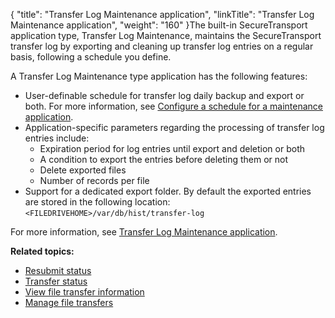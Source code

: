 {
    "title": "Transfer Log Maintenance application",
    "linkTitle": "Transfer Log Maintenance application",
    "weight": "160"
}The built-in <span class="mc-variable axway_variables.Component_Short_Name variable">SecureTransport</span> application type, Transfer Log Maintenance, maintains the <span class="mc-variable axway_variables.Component_Short_Name variable">SecureTransport</span> transfer log by exporting and cleaning up transfer log entries on a regular basis, following a schedule you define.

A Transfer Log Maintenance type application has the following features:

-   User-definable schedule for transfer log daily backup and export or both. For more information, see <a href="#ConfigureMaintSchedule" class="MCXref xref">Configure a schedule for a maintenance application</a>.
-   Application-specific parameters regarding the processing of transfer log entries include:
    -   Expiration period for log entries until export and deletion or both
    -   A condition to export the entries before deleting them or not
    -   Delete exported files
    -   Number of records per file
-   Support for a dedicated export folder. By default the exported entries are stored in the following location:  
    `<FILEDRIVEHOME>/var/db/hist/transfer-log`

For more information, see <a href="../../../applications/applicationstransferlogmaintenance#top" class="MCXref xref">Transfer Log Maintenance application</a>.

**Related topics:**

-   <a href="" class="MCXref xref">Resubmit status</a>
-   <a href="../r_st_transfer_status" class="MCXref xref">Transfer status</a>
-   <a href="../t_st_viewfiletransferinfo" class="MCXref xref">View file transfer information</a>
-   <a href="../t_st_filetransfers" class="MCXref xref">Manage file transfers</a>
